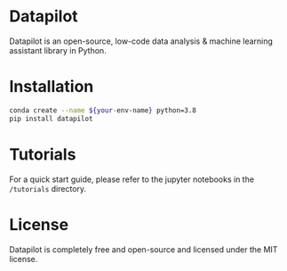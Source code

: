 # Datapilot
Datapilot is an open-source, low-code data analysis & machine learning assistant library in Python.

# Installation
```bash
conda create --name ${your-env-name} python=3.8
pip install datapilot
```

# Tutorials
For a quick start guide, please refer to the jupyter notebooks in the `/tutorials` directory.

# License
Datapilot is completely free and open-source and licensed under the MIT license.
